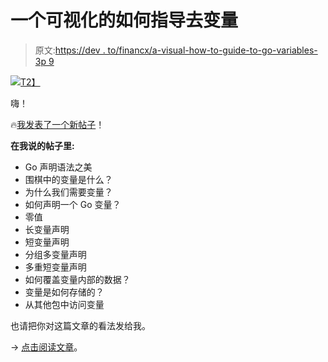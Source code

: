 # 一个可视化的如何指导去变量

> 原文:[https://dev . to/financx/a-visual-how-to-guide-to-go-variables-3p 9](https://dev.to/inancx/a-visual-how-to-guide-to-go-variables-3p9)

[![](../Images/1c9612b2b05ea5a132c9f2ec5ba4d0aa.png)T2】](https://blog.learngoprogramming.com/learn-go-lang-variables-visual-tutorial-and-ebook-9a061d29babe)

嗨！

🔥[我发表了一个新帖子](https://blog.learngoprogramming.com/learn-go-lang-variables-visual-tutorial-and-ebook-9a061d29babe)！

**在我说的帖子里:**

*   Go 声明语法之美
*   围棋中的变量是什么？
*   为什么我们需要变量？
*   如何声明一个 Go 变量？
*   零值
*   长变量声明
*   短变量声明
*   分组多变量声明
*   多重短变量声明
*   如何覆盖变量内部的数据？
*   变量是如何存储的？
*   从其他包中访问变量

也请把你对这篇文章的看法发给我。

→ [点击阅读文章](https://blog.learngoprogramming.com/learn-go-lang-variables-visual-tutorial-and-ebook-9a061d29babe)。